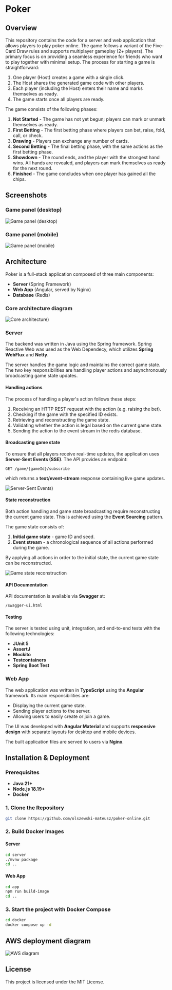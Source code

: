 # Poker

## Overview
This repository contains the code for a server and web application that allows players to play poker online. The game follows a variant of the Five-Card Draw rules and supports multiplayer gameplay (2+ players). The primary focus is on providing a seamless experience for friends who want to play together with minimal setup. The process for starting a game is straightforward:

1. One player (Host) creates a game with a single click.
2. The Host shares the generated game code with other players.
3. Each player (including the Host) enters their name and marks themselves as ready.
4. The game starts once all players are ready.

The game consists of the following phases:

1. **Not Started** - The game has not yet begun; players can mark or unmark themselves as ready.
2. **First Betting** - The first betting phase where players can bet, raise, fold, call, or check.
3. **Drawing** - Players can exchange any number of cards.
4. **Second Betting** - The final betting phase, with the same actions as the first betting phase.
5. **Showdown** - The round ends, and the player with the strongest hand wins. All hands are revealed, and players can mark themselves as ready for the next round.
6. **Finished** - The game concludes when one player has gained all the chips.

## Screenshots

### Game panel (desktop)
![Game panel (desktop)](images/game_desktop.png)

### Game panel (mobile)
![Game panel (mobile)](images/game_mobile.png)

## Architecture

Poker is a full-stack application composed of three main components:

- **Server** (Spring Framework)
- **Web App** (Angular, served by Nginx)
- **Database** (Redis)

### Core architecture diagram
![Core architecture)](images/architecture.png)

### Server

The backend was written in Java using the Spring framework. Spring Reactive Web was used as the Web Dependecy, which utilizes **Spring WebFlux** and **Netty**.

The server handles the game logic and maintains the correct game state. The two key responsibilities are handling player actions and asynchronously broadcasting game state updates.

#### Handling actions

The process of handling a player's action follows these steps:

1. Receiving an HTTP REST request with the action (e.g. raising the bet).
2. Checking if the game with the specified ID exists.
3. Retrieving and reconstructing the game state.
4. Validating whether the action is legal based on the current game state.
5. Sending the action to the event stream in the redis database.

#### Broadcasting game state

To ensure that all players receive real-time updates, the application uses **Server-Sent Events (SSE)**. The API provides an endpoint:
```
GET /game/{gameId}/subscribe
```
which returns a **text/event-stream** response containing live game updates.

![Server-Sent Events)](images/sse.png)

#### State reconstruction

Both action handling and game state broadcasting require reconstructing the current game state. This is achieved using the **Event Sourcing** pattern.

The game state consists of:
1. **Initial game state** - game ID and seed.
2. **Event stream** - a chronological sequence of all actions performed during the game.

By applying all actions in order to the initial state, the current game state can be reconstructed.

![Game state reconstruction](images/game_state.png)

#### API Documentation

API documentation is available via **Swagger** at:
```
/swagger-ui.html
```

#### Testing

The server is tested using unit, integration, and end-to-end tests with the following technologies:

- **JUnit 5**
- **AssertJ**
- **Mockito**
- **Testcontainers**
- **Spring Boot Test**

### Web App

The web application was written in **TypeScript** using the **Angular** framework. Its main responsibilities are:

- Displaying the current game state.
- Sending player actions to the server.
- Allowing users to easily create or join a game.

The UI was developed with **Angular Material** and supports **responsive design** with separate layouts for desktop and mobile devices.

The built application files are served to users via **Nginx**.

## Installation & Deployment

### Prerequisites
- **Java 21+**
- **Node.js 18.19+**
- **Docker**

### 1. Clone the Repository
```sh
git clone https://github.com/olszewski-mateusz/poker-online.git
```

### 2. Build Docker Images

#### Server
```sh
cd server
./mvnw package
cd ..
```

#### Web App
```sh
cd app
npm run build-image
cd ..
```

### 3. Start the project with Docker Compose
```sh
cd docker
docker compose up -d
```

## AWS deployment diagram
![AWS diagram](images/aws.png)
## License
This project is licensed under the MIT License.


